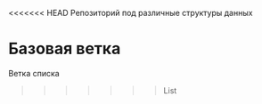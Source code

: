 <<<<<<< HEAD
Репозиторий под различные структуры данных


Базовая ветка
=======
Ветка списка
>>>>>>> List
